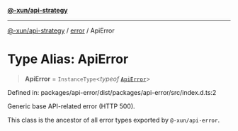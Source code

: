 [**@-xun/api-strategy**](../../README.md)

***

[@-xun/api-strategy](../../README.md) / [error](../README.md) / ApiError

# Type Alias: ApiError

> **ApiError** = `InstanceType`\<*typeof* [`ApiError`](../variables/ApiError.md)\>

Defined in: packages/api-error/dist/packages/api-error/src/index.d.ts:2

Generic base API-related error (HTTP 500).

This class is the ancestor of all error types exported by
`@-xun/api-error`.
